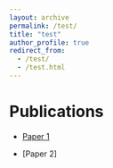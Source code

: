 ```yaml
---
layout: archive
permalink: /test/
title: "test"
author_profile: true
redirect_from: 
  - /test/
  - /test.html
---
```


Publications
======

* [Paper 1](https://RyanWong5.github.io)

* [Paper 2]
